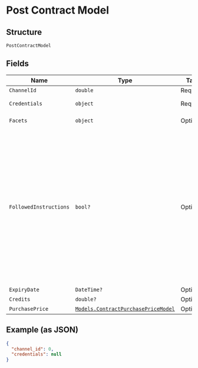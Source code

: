 
# Post Contract Model

## Structure

`PostContractModel`

## Fields

| Name | Type | Tags | Description |
|  --- | --- | --- | --- |
| `ChannelId` | `double` | Required | - |
| `Credentials` | `object` | Required | An object with credentials data |
| `Facets` | `object` | Optional | An object with product parameters |
| `FollowedInstructions` | `bool?` | Optional | When creating contracts for Channels that require the end-user to follow instructions (based on the `manual_setup_required` key in the response body for the [Retrieve details for channel with support for contracts](https://vonq.stoplight.io/docs/hapi/b3A6NTUxMjYwODI-retrieve-details-for-channel-with-support-for-contracts) endpoint), set this value to `true` to confirm the user has done so. For quality purposes, setting this field to `true` for Channels that don't require following instructions will result in a 400 Bad Request. |
| `ExpiryDate` | `DateTime?` | Optional | - |
| `Credits` | `double?` | Optional | - |
| `PurchasePrice` | [`Models.ContractPurchasePriceModel`](../../doc/models/contract-purchase-price-model.md) | Optional | - |

## Example (as JSON)

```json
{
  "channel_id": 0,
  "credentials": null
}
```

